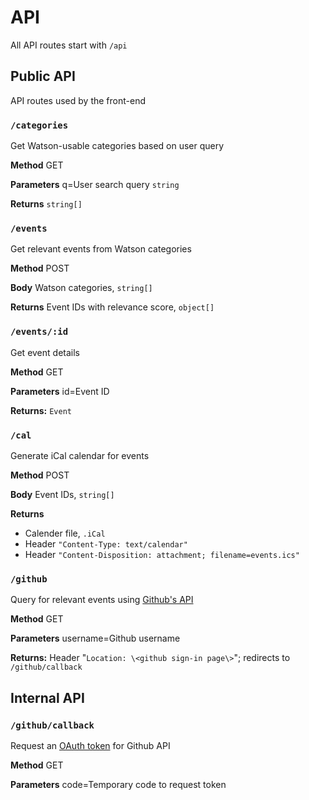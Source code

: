 # API

All API routes start with `/api`

## Public API

API routes used by the front-end

### `/categories`

Get Watson-usable categories based on user query

**Method** GET

**Parameters** q=User search query `string`

**Returns** `string[]`

### `/events`

Get relevant events from Watson categories

**Method** POST

**Body** Watson categories, `string[]`

**Returns** Event IDs with relevance score, `object[]`

### `/events/:id`

Get event details

**Method** GET

**Parameters** id=Event ID

**Returns:** `Event`

### `/cal`

Generate iCal calendar for events

**Method** POST

**Body** Event IDs, `string[]`

**Returns**

- Calender file, `.iCal`
- Header `"Content-Type: text/calendar"`
- Header `"Content-Disposition: attachment; filename=events.ics"`

### `/github`

Query for relevant events using [Github's API](https://developer.github.com/v4/)

**Method** GET

**Parameters** username=Github username

**Returns:** Header "`Location: \<github sign-in page\>`"; redirects to `/github/callback`

## Internal API

### `/github/callback`

Request an [OAuth token](https://developer.github.com/apps/building-oauth-apps/authorizing-oauth-apps/#1-request-a-users-github-identity) for Github API

**Method** GET

**Parameters** code=Temporary code to request token

